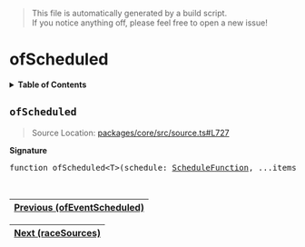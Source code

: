 > This file is automatically generated by a build script.<br>If you notice anything off, please feel free to open a new issue!

# ofScheduled

<details><summary><b>Table of Contents</b></summary><br>

1. [<code>ofScheduled</code>](#ofScheduled)</details>

## <a name="ofScheduled"></a><code>ofScheduled</code>

> Source Location: [packages\/core\/src\/source.ts#L727](..\/..\/packages\/core\/src\/source.ts#L727)

<b>Signature</b>

<pre>function ofScheduled&lt;T&gt;(schedule: <a href="../05-api-schedule-functions/00-ScheduleFunction.md#ScheduleFunction">ScheduleFunction</a>, ...items: T[]): <a href="../01-api-basics/03-Source.md#Source-Interface">Source</a>&lt;T&gt;</pre><br>

| [Previous \(ofEventScheduled\)](24-ofEventScheduled.md#readme) |
| --- |

<div align="right">

| [Next \(raceSources\)](26-raceSources.md#readme) |
| --- |
</div>

